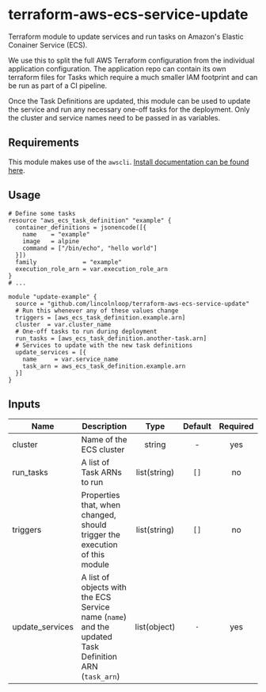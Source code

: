 # terraform-aws-ecs-service-update

Terraform module to update services and run tasks on Amazon's Elastic Conainer Service (ECS).

We use this to split the full AWS Terraform configuration from the individual application configuration. The application repo can contain its own terraform files for Tasks which require a much smaller IAM footprint and can be run as part of a CI pipeline.

Once the Task Definitions are updated, this module can be used to update the service and run any necessary one-off tasks for the deployment. Only the cluster and service names need to be passed in as variables.

## Requirements

This module makes use of the `awscli`. [Install documentation can be found here](https://docs.aws.amazon.com/cli/latest/userguide/cli-chap-install.html).

## Usage


```hcl
# Define some tasks
resource "aws_ecs_task_definition" "example" {
  container_definitions = jsonencode([{
    name    = "example"
    image   = alpine
    command = ["/bin/echo", "hello world"]
  }])
  family             = "example"
  execution_role_arn = var.execution_role_arn
}
# ...

module "update-example" {
  source = "github.com/lincolnloop/terraform-aws-ecs-service-update"
  # Run this whenever any of these values change
  triggers = [aws_ecs_task_definition.example.arn]
  cluster  = var.cluster_name
  # One-off tasks to run during deployment
  run_tasks = [aws_ecs_task_definition.another-task.arn]
  # Services to update with the new task definitions
  update_services = [{
    name     = var.service_name
    task_arn = aws_ecs_task_definition.example.arn
  }]
}
```

## Inputs

| Name | Description | Type | Default | Required |
|------|-------------|:----:|:-----:|:-----:|
| cluster | Name of the ECS cluster | string | - | yes |
| run_tasks | A list of Task ARNs to run | list(string) | `[]` | no |
| triggers | Properties that, when changed, should trigger the execution of this module | list(string) | `[]` | no |
| update_services | A list of objects with the ECS Service name (`name`) and the updated Task Definition ARN (`task_arn`) | list(object) | `-` | yes |
